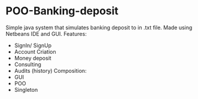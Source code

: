 # POO-Banking-deposit
Simple java system that simulates banking deposit to in .txt file.
Made using Netbeans IDE and GUI.
Features:
- SignIn/ SignUp
- Account Criation
- Money deposit
- Consulting
- Audits (history)
Composition:
- GUI
- POO
- Singleton

